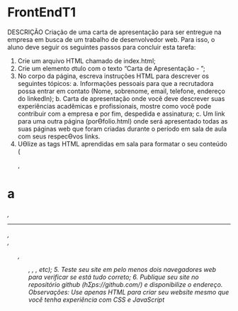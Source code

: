 # FrontEndT1

DESCRIÇÃO
Criação de uma carta de apresentação para ser entregue na empresa em busca de um 
trabalho de desenvolvedor web. Para isso, o aluno deve seguir os seguintes passos 
para concluir esta tarefa:
1. Crie um arquivo HTML chamado de index.html;
2. Crie um elemento ơtulo com o texto “Carta de Apresentação - <seu nome>”;
3. No corpo da página, escreva instruções HTML para descrever os seguintes 
tópicos:
a. Informações pessoais para que a recrutadora possa entrar em contato 
(Nome, sobrenome, email, telefone, endereço do linkedln);
b. Carta de apresentação onde você deve descrever suas experiências 
acadêmicas e profissionais, mostre como você pode contribuir com a 
empresa e por fim, despedida e assinatura;
c. Um link para uma outra página (porƟfolio.html) onde será apresentado 
todas as suas páginas web que foram criadas durante o período em sala 
de aula com seus respecƟvos links.
4. UƟlize as tags HTML aprendidas em sala para formatar o seu conteúdo (<p>, 
<h1>a<h6>, <hr/>, <br/>, <ul>, <ol>, <a>, <img>, etc);
5. Teste seu site em pelo menos dois navegadores web para verificar se está tudo 
correto;
6. Publique seu site no repositório github (hƩps://github.com/) e disponibilize o 
endereço.
Observações: Use apenas HTML para criar seu website mesmo que você tenha 
experiência com CSS e JavaScript
